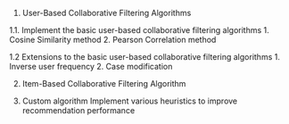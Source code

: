 1. User-Based Collaborative Filtering Algorithms 

  1.1. Implement the basic user-based collaborative filtering algorithms
    1. Cosine Similarity method
    2. Pearson Correlation method
    
  1.2 Extensions to the basic user-based collaborative filtering algorithms
    1. Inverse user frequency
    2. Case modification
    
2. Item-Based Collaborative Filtering Algorithm 

3. Custom algorithm
  Implement various heuristics to improve recommendation performance
